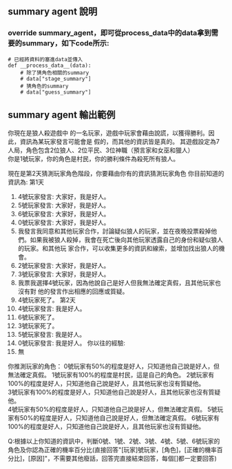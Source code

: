 ## summary agent 說明

### override summary_agent，即可從process_data中的data拿到需要的summary，如下code所示:
```
# 已經將資料的塞進data並傳入
def __process_data__(data):
    # 除了猜角色相關的summary
    # data["stage_summary"]
    # 猜角色的summary
    # data["guess_summary"]
```


## summary agent 輸出範例
你現在是狼人殺遊戲中 的一名玩家，遊戲中玩家會藉由說謊，以獲得勝利。因此，資訊為某玩家發言可能會是 假的，而其他的資訊皆是真的。
其遊戲設定為7人局，角色包含2位狼人、2位平民、3位神職（預言家和女巫和獵人）   
你是1號玩家，你的角色是村民，你的勝利條件為殺死所有狼人。

現在是第2天猜測玩家角色階段，你要藉由你有的資訊猜測玩家角色
你目前知道的資訊為:
第1天
1. 4號玩家發言: 大家好，我是好人。
2. 5號玩家發言: 大家好，我是好人。
3. 6號玩家發言: 大家好，我是好人。
4. 0號玩家發言: 大家好，我是好人。
5. 我發言我同意和其他玩家合作，討論疑似狼人的玩家，並在夜晚投票殺掉他們。如果我被狼人殺掉，我會在死亡後向其他玩家透露自己的身份和疑似狼人的玩家。和其他玩 家合作，可以收集更多的資訊和線索，並增加找出狼人的機會。
6. 2號玩家發言: 大家好，我是好人。
7. 3號玩家發言: 大家好，我是好人。
8. 我票我選擇4號玩家，因為他說自己是好人但我無法確定真假，且其他玩家也沒有對 他的發言作出相應的回應或質疑。
9. 4號玩家死了。
第2天
1. 4號玩家發言: 我是好人。
2. 6號玩家死了。
3. 3號玩家死了。
4. 5號玩家發言: 我是好人。
5. 0號玩家發言: 我是好人。
你以往的經驗:
1. 無

你推測玩家的角色：
0號玩家有50%的程度是好人，只知道他自己說是好人，但無法確定真假。
1號玩家有100%的程度是村民，這是自己的角色。
2號玩家有100%的程度是好人，只知道他自己說是好人，且其他玩家也沒有質疑他。    
3號玩家有100%的程度是好人，只知道他自己說是好人，且其他玩家也沒有質疑他。    
4號玩家有50%的程度是好人，只知道他自己說是好人，但無法確定真假。
5號玩家有50%的程度是好人，只知道他自己說是好人，但無法確定真假。
6號玩家有100%的程度是好人，只知道他自己說是好人，且其他玩家也沒有質疑他。    

Q:根據以上你知道的資訊中，判斷0號、1號、2號、3號、4號、5號、6號玩家的角色及你認為正確的機率百分比(直接回答"[玩家]號玩家，[角色]，[正確的機率百分比]，[原因]"，不需要其他廢話，回答完直接結束回答，每個[]都一定要回答)
